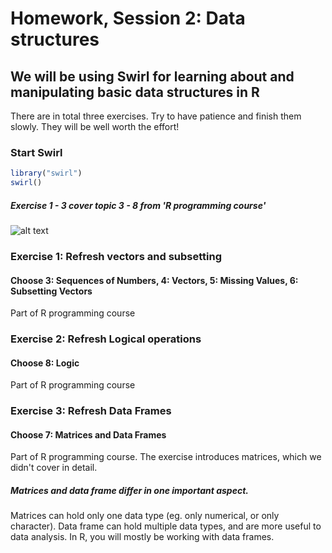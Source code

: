 Homework, Session 2: Data structures
================

We will be using Swirl for learning about and manipulating basic data structures in R
-----

There are in total three exercises. Try to have patience and finish them slowly. They will be well worth the effort! 

### Start Swirl

``` r
library("swirl")
swirl()
```

##### Exercise 1 - 3 cover topic 3 - 8 from 'R programming course'
![alt text](https://github.com/sumeetpalsingh/R_course/blob/master/images/R_exercise_session2.png "R Basics Exercise")


### Exercise 1: Refresh vectors and subsetting

#### Choose 3: Sequences of Numbers, 4: Vectors, 5: Missing Values, 6: Subsetting Vectors 

Part of R programming course

### Exercise 2: Refresh Logical operations

#### Choose 8: Logic 

Part of R programming course

### Exercise 3: Refresh Data Frames

#### Choose 7: Matrices and Data Frames 

Part of R programming course. The exercise introduces matrices, which we didn't cover in detail. 
##### Matrices and data frame differ in one important aspect. 
Matrices can hold only one data type (eg. only numerical, or only character).
Data frame can hold multiple data types, and are more useful to data analysis.
In R, you will mostly be working with data frames.
